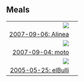 ## Meals

|    |    |
|---:|:---|
| [![](chicago/alinea/icon.png)](chicago/alinea.html) | 
  [2007-09-06: Alinea](chicago/alinea.html) |
| [![](chicago/moto/icon.png)](chicago/moto.html) | 
  [2007-09-04: moto](chicago/moto.html) |
| [![](elbulli/icon.png)](elbulli/) | 
  [2005-05-25: elBulli](elbulli/) |
